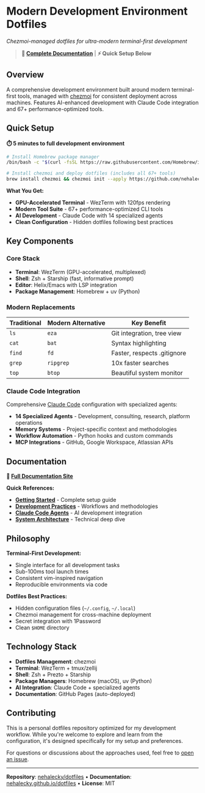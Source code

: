 # Modern Development Environment Dotfiles

*Chezmoi-managed dotfiles for ultra-modern terminal-first development*

> **📖 [Complete Documentation](https://nehalecky.github.io/dotfiles/)** | **⚡ Quick Setup Below**

## Overview

A comprehensive development environment built around modern terminal-first tools, managed with [chezmoi](https://chezmoi.io) for consistent deployment across machines. Features AI-enhanced development with Claude Code integration and 67+ performance-optimized tools.

## Quick Setup

**⏱️ 5 minutes to full development environment**

```bash
# Install Homebrew package manager
/bin/bash -c "$(curl -fsSL https://raw.githubusercontent.com/Homebrew/install/HEAD/install.sh)"

# Install chezmoi and deploy dotfiles (includes all 67+ tools)
brew install chezmoi && chezmoi init --apply https://github.com/nehalecky/dotfiles.git
```

**What You Get:**
- **GPU-Accelerated Terminal** - WezTerm with 120fps rendering
- **Modern Tool Suite** - 67+ performance-optimized CLI tools
- **AI Development** - Claude Code with 14 specialized agents
- **Clean Configuration** - Hidden dotfiles following best practices

## Key Components

### Core Stack
- **Terminal**: WezTerm (GPU-accelerated, multiplexed)
- **Shell**: Zsh + Starship (fast, informative prompt)
- **Editor**: Helix/Emacs with LSP integration
- **Package Management**: Homebrew + uv (Python)

### Modern Replacements
| Traditional | Modern Alternative | Key Benefit |
|-------------|-------------------|-------------|
| `ls` | `eza` | Git integration, tree view |
| `cat` | `bat` | Syntax highlighting |
| `find` | `fd` | Faster, respects .gitignore |
| `grep` | `ripgrep` | 10x faster searches |
| `top` | `btop` | Beautiful system monitor |

### Claude Code Integration

Comprehensive [Claude Code](https://claude.ai/code) configuration with specialized agents:

- **14 Specialized Agents** - Development, consulting, research, platform operations
- **Memory Systems** - Project-specific context and methodologies
- **Workflow Automation** - Python hooks and custom commands
- **MCP Integrations** - GitHub, Google Workspace, Atlassian APIs

## Documentation

**📖 [Full Documentation Site](https://nehalecky.github.io/dotfiles/)**

**Quick References:**
- **[Getting Started](https://nehalecky.github.io/dotfiles/core/terminal-guide.html)** - Complete setup guide
- **[Development Practices](https://nehalecky.github.io/dotfiles/core/development-practices.html)** - Workflows and methodologies
- **[Claude Code Agents](https://nehalecky.github.io/dotfiles/claude/agent-guide.html)** - AI development integration
- **[System Architecture](https://nehalecky.github.io/dotfiles/architecture/system-overview.html)** - Technical deep dive

## Philosophy

**Terminal-First Development:**
- Single interface for all development tasks
- Sub-100ms tool launch times
- Consistent vim-inspired navigation
- Reproducible environments via code

**Dotfiles Best Practices:**
- Hidden configuration files (`~/.config`, `~/.local`)
- Chezmoi management for cross-machine deployment
- Secret integration with 1Password
- Clean `$HOME` directory

## Technology Stack

- **Dotfiles Management**: chezmoi
- **Terminal**: WezTerm + tmux/zellij
- **Shell**: Zsh + Prezto + Starship
- **Package Managers**: Homebrew (macOS), uv (Python)
- **AI Integration**: Claude Code + specialized agents
- **Documentation**: GitHub Pages (auto-deployed)

## Contributing

This is a personal dotfiles repository optimized for my development workflow. While you're welcome to explore and learn from the configuration, it's designed specifically for my setup and preferences.

For questions or discussions about the approaches used, feel free to [open an issue](https://github.com/nehalecky/dotfiles/issues).

---

**Repository**: [nehalecky/dotfiles](https://github.com/nehalecky/dotfiles) • **Documentation**: [nehalecky.github.io/dotfiles](https://nehalecky.github.io/dotfiles/) • **License**: MIT